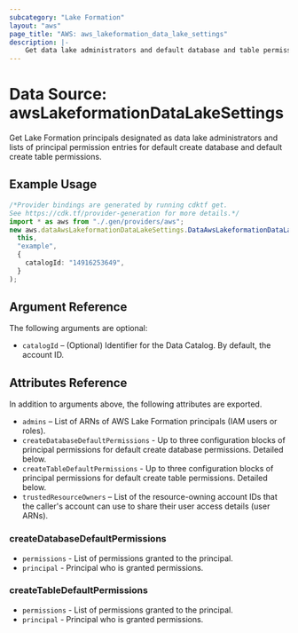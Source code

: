 ```yaml
---
subcategory: "Lake Formation"
layout: "aws"
page_title: "AWS: aws_lakeformation_data_lake_settings"
description: |-
    Get data lake administrators and default database and table permissions
---
```


# Data Source: awsLakeformationDataLakeSettings

Get Lake Formation principals designated as data lake administrators and lists of principal permission entries for default create database and default create table permissions.

## Example Usage

```typescript
/*Provider bindings are generated by running cdktf get.
See https://cdk.tf/provider-generation for more details.*/
import * as aws from "./.gen/providers/aws";
new aws.dataAwsLakeformationDataLakeSettings.DataAwsLakeformationDataLakeSettings(
  this,
  "example",
  {
    catalogId: "14916253649",
  }
);

```

## Argument Reference

The following arguments are optional:

* `catalogId` – (Optional) Identifier for the Data Catalog. By default, the account ID.

## Attributes Reference

In addition to arguments above, the following attributes are exported.

* `admins` – List of ARNs of AWS Lake Formation principals (IAM users or roles).
* `createDatabaseDefaultPermissions` - Up to three configuration blocks of principal permissions for default create database permissions. Detailed below.
* `createTableDefaultPermissions` - Up to three configuration blocks of principal permissions for default create table permissions. Detailed below.
* `trustedResourceOwners` – List of the resource-owning account IDs that the caller's account can use to share their user access details (user ARNs).

### createDatabaseDefaultPermissions

* `permissions` - List of permissions granted to the principal.
* `principal` - Principal who is granted permissions.

### createTableDefaultPermissions

* `permissions` - List of permissions granted to the principal.
* `principal` - Principal who is granted permissions.
